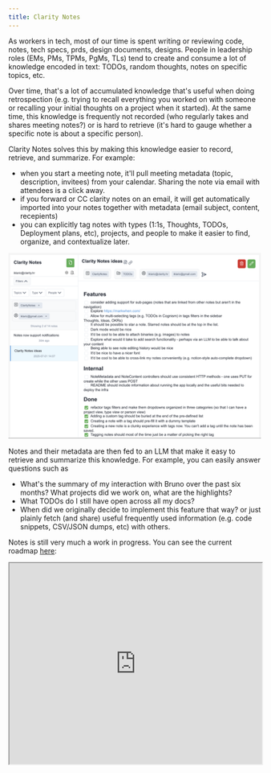 ```yaml
---
title: Clarity Notes
---
```


As workers in tech, most of our time is spent writing or reviewing code, notes, tech specs, prds, design documents, designs. People in leadership roles (EMs, PMs, TPMs, PgMs, TLs) tend to create and consume a lot of knowledge encoded in text: TODOs, random thoughts, notes on specific topics, etc. 


Over time, that's a lot of accumulated knowledge that's useful when doing retrospection (e.g. trying to recall everything you worked on with someone or recalling your initial thoughts on a project when it started). At the same time, this knowledge is frequently not recorded (who regularly takes and shares meeting notes?) or is hard to retrieve (it's hard to gauge whether a specific note is about a specific person).

Clarity Notes solves this by making this knowledge easier to record, retrieve, and summarize. For example:
  * when you start a meeting note, it'll pull meeting metadata (topic, description, invitees) from your calendar. Sharing the note via email with attendees is a click away.
  * if you forward or CC clarity notes on an email, it will get automatically imported into your notes together with metadata (email subject, content, recepients)
  * you can explicitly tag notes with types (1:1s, Thoughts, TODOs, Deployment plans, etc), projects, and people to make it easier to find, organize, and contextualize later.

![image](main_screen.png)

Notes and their metadata are then fed to an LLM that make it easy to retrieve and summarize this knowledge. For example, you can easily answer questions such as
  * What's the summary of my interaction with Bruno over the past six months? What projects did we work on, what are the highlights?
  * What TODOs do I still have open across all my docs?
  * When did we originally decide to implement this feature that way?
or just plainly fetch (and share) useful frequently used information (e.g. code snippets, CSV/JSON dumps, etc) with others.

Notes is still very much a work in progress. You can see the current roadmap [here](https://notes.clarity.hr/public-notes/9a99169c-1dee-4869-b4be-3da46cac418d): 

<iframe src="https://notes.clarity.hr/public-notes/9a99169c-1dee-4869-b4be-3da46cac418d" width="100%" height="400"></iframe>
